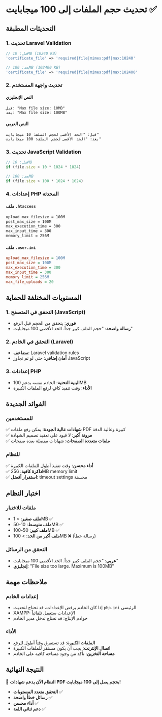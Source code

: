 # تحديث حجم الملفات إلى 100 ميجابايت ✅

## التحديثات المطبقة

### 1. تحديث Laravel Validation
```php
// قبل: 10MB (10240 KB)
'certificate_file' => 'required|file|mimes:pdf|max:10240'

// بعد: 100MB (102400 KB)  
'certificate_file' => 'required|file|mimes:pdf|max:102400'
```

### 2. تحديث واجهة المستخدم

#### النص الإنجليزي
```
قبل: "Max file size: 10MB"
بعد: "Max file size: 100MB"
```

#### النص العربي
```
قبل: "الحد الأقصى لحجم الملف: 10 ميجابايت"
بعد: "الحد الأقصى لحجم الملف: 100 ميجابايت"
```

### 3. تحديث JavaScript Validation
```javascript
// قبل: 10MB
if (file.size > 10 * 1024 * 1024)

// بعد: 100MB
if (file.size > 100 * 1024 * 1024)
```

### 4. إعدادات PHP المحدثة

#### ملف `.htaccess`
```apache
upload_max_filesize = 100M
post_max_size = 100M
max_execution_time = 300
max_input_time = 300
memory_limit = 256M
```

#### ملف `.user.ini`
```ini
upload_max_filesize = 100M
post_max_size = 100M
max_execution_time = 300
max_input_time = 300
memory_limit = 256M
max_file_uploads = 20
```

## المستويات المختلفة للحماية

### 1. التحقق في المتصفح (JavaScript)
- **فوري**: يتحقق من الحجم قبل الرفع
- **رسالة واضحة**: "حجم الملف كبير جداً. الحد الأقصى 100 ميجابايت"

### 2. التحقق في الخادم (Laravel)
- **مضاعف**: Laravel validation rules
- **أمان إضافي**: حتى لو تم تجاوز JavaScript

### 3. إعدادات PHP
- **البنية التحتية**: الخادم نفسه يدعم 100MB
- **الأداء**: وقت تنفيذ كافٍ لرفع الملفات الكبيرة

## الفوائد الجديدة

### للمستخدمين
✅ **شهادات عالية الجودة**: يمكن رفع ملفات PDF كبيرة وعالية الدقة  
✅ **مرونة أكبر**: لا قيود على تعقيد تصميم الشهادة  
✅ **ملفات متعددة الصفحات**: شهادات مفصلة بعدة صفحات  

### للنظام
✅ **أداء محسن**: وقت تنفيذ أطول للملفات الكبيرة  
✅ **ذاكرة كافية**: 256MB memory limit  
✅ **استقرار أفضل**: timeout settings محسنة  

## اختبار النظام

### ملفات للاختبار
- **ملف صغير**: < 1MB ✅
- **ملف متوسط**: 10-50MB ✅  
- **ملف كبير**: 50-100MB ✅
- **ملف أكبر من الحد**: > 100MB ❌ (رسالة خطأ)

### التحقق من الرسائل
- **عربي**: "حجم الملف كبير جداً. الحد الأقصى 100 ميجابايت"
- **إنجليزي**: "File size too large. Maximum is 100MB"

## ملاحظات مهمة

### إعدادات الخادم
- إذا كان الخادم يرفض الإعدادات، قد تحتاج لتحديث `php.ini` الرئيسي
- XAMPP: الإعدادات ستعمل تلقائياً
- خوادم الإنتاج: قد تحتاج تدخل مدير الخادم

### الأداء
- **الملفات الكبيرة**: قد تستغرق وقتاً أطول للرفع
- **اتصال الإنترنت**: يجب أن يكون مستقر للملفات الكبيرة
- **مساحة التخزين**: تأكد من وجود مساحة كافية على الخادم

## النتيجة النهائية

🎉 **النظام الآن يدعم شهادات PDF بحجم يصل إلى 100 ميجابايت!**

- **التحقق متعدد المستويات** ✅
- **رسائل خطأ واضحة** ✅  
- **أداء محسن** ✅
- **دعم ثنائي اللغة** ✅ 